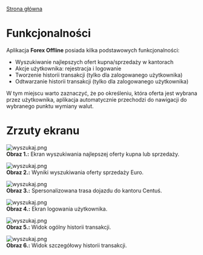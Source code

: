 [Strona główna](./README.md)

# Funkcjonalności #

Aplikacja **Forex Offline** posiada kilka podstawowych funkcjonalności:

  * Wyszukiwanie najlepszych ofert kupna/sprzedaży w kantorach
  * Akcje użytkownika: rejestracja i logowanie
  * Tworzenie historii transakcji (tylko dla zalogowanego użytkownika) 
  * Odtwarzanie historii transakcji (tylko dla zalogowanego użytkownika)

W tym miejscu warto zaznaczyć, że po określeniu, która oferta jest wybrana przez użytkownika, aplikacja automatycznie przechodzi do nawigacji do wybranego punktu wymiany walut.

# Zrzuty ekranu #

![wyszukaj.png](./images/001_wyszukaj.png)  
**Obraz 1.:** Ekran wyszukiwania najlepszej oferty kupna lub sprzedaży.

![wyszukaj.png](./images/002_rezultaty_b.png)  
**Obraz 2.:** Wyniki wyszukiwania oferty sprzedaży Euro.

![wyszukaj.png](./images/003_znajdz_trase_b.png)  
**Obraz 3.:** Spersonalizowana trasa dojazdu do kantoru Centuś.

![wyszukaj.png](./images/004_zaloguj_b.png)  
**Obraz 4.:** Ekran logowania użytkownika.

![wyszukaj.png](./images/005_ogolny_widok_b.png)  
**Obraz 5.:** Widok ogólny historii transakcji.

![wyszukaj.png](./images/006_historia_transakcji_b.png)  
**Obraz 6.:** Widok szczegółowy historii transakcji.
